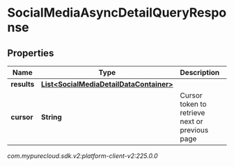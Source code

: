 # SocialMediaAsyncDetailQueryResponse


## Properties

| Name | Type | Description | Notes |
| ------------ | ------------- | ------------- | ------------- |
| **results** | [**List&lt;SocialMediaDetailDataContainer&gt;**](SocialMediaDetailDataContainer) |  |  [optional] |
| **cursor** | **String** | Cursor token to retrieve next or previous page |  [optional] |




_com.mypurecloud.sdk.v2:platform-client-v2:225.0.0_
